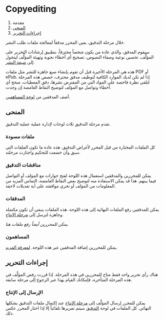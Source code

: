 ﻿# Copyediting

1. مقدمة
2. [المنحى](copyediting.md#orientation)
3. [إجراءات التحرير](copyediting.md#editorial-actions)

خلال مرحلة التدقيق، يعين المحرر مدققاً لمعالجة ملفات طلب النشر.

سيقوم المدقق، والذي عادة من يكون شخصاً محترفاً، بتطبيق إرشادات التحرير على المؤلَّف، تحسين نوعية وصفاء النصوص، تصحيح أي أخطاء نحوية وتهيئة المؤلَّف ليتحول إلى [صيغة النشر](production.md).

هذه هي المرحلة الأخيرة قبل أن تقوم بإنشاء صيغ جاهزة للنشر مثل ملفات PDF أو ePub. إذا لم تكن لديك الموارد الكافية لتوظيف مدقق محترف، خصص هذه المرحلة لتلقي نظرة فاحصة على المواد التي من المفترض نشرها، دقق المعطيات، صحح أي أخطاء وتواصل مع المؤلف لتوضيح النقاط الغامضة إن وجدت.

أضف المدققين من [لوحة المساهمين](../editorial-workflow.md#participants).

## <a name="orientation"></a>المنحى

تقدم مرحلة التدقيق ثلاث لوحات لإدارة عملية عملية التدقيق.

### <a name="draft-files"></a>ملفات مسودة

كل الملفات المختارة من قبل المحرر لأغراض التدقيق. هذه عادة ما تكون الملفات التي سبق وأن خضعت للتحكيم واجتازت مرحلته.

### <a name="copyediting-discussions"></a>مناقشات التدقيق

يمكن للمحررين والمدققين استعمال هذه اللوحة لفتح حوارات مع المؤلف أو التواصل فيما بينهم. هذا قد يمكن الاستفادة منه لتوضيح بعض النقاط الغامضة، التماس المزيد من المعلومات من المؤلف أو تحري موافقته على أية تعديلات لاحقة.

### <a name="copyedited"></a>المدققات

يمكن للمدققين رفع الملفات النهائية إلى هذه اللوحة. هذه الملفات ينبغي أن تكون مكتملة وجاهزة لترسل إلى [مرحلة الإنتاج](copyediting.md#editorial-actions).

*يمكن للمحررين أيضاً رفع ملفات هنا.*

### <a name="participants"></a>المساهمون

يمكن للمحررين إضافة المدققين عبر هذه اللوحة. [لمعرفة المزيد](../editorial-workflow.md#participants).

## <a name="editorial-actions"></a>إجراءات التحرير

هناك رأي تحرير واحد فقط متاح للمحررين في هذه المرحلة. إذا قررت رفض المؤلَّف في هذه المرحلة المتأخرة، فإمكانك القيام بهذا عبر الرجوع إلى مرحلة سابقة.

### <a name="production"></a>الإرسال إلى الإنتاج

يمكن للمحرر إرسال المؤلَّف إلى [مرحلة الإنتاج](production.md) عند إكتمال ملفات التدقيق بشكلها النهائي. كل الملفات في لوحة [التدقيق](copyediting.md#copyedited) سيتم تمريرها تلقائياً إلا إذا اختار المحرر عكس ذلك.
